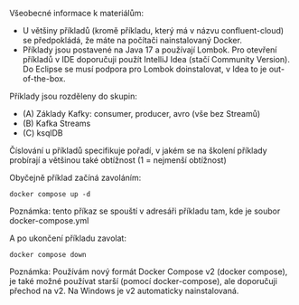Všeobecné informace k materiálům:

- U většiny příkladů (kromě příkladu, který má v názvu confluent-cloud) se předpokládá,
  že máte na počítači nainstalovaný Docker.
- Příklady jsou postavené na Java 17 a používají Lombok. Pro otevření příkladů v IDE 
  doporučuji použít IntelliJ Idea (stačí Community Version).
  Do Eclipse se musí podpora pro Lombok doinstalovat, v Idea to je out-of-the-box.


Příklady jsou rozděleny do skupin:

- (A) Základy Kafky: consumer, producer, avro (vše bez Streamů)
- (B) Kafka Streams
- (C) ksqlDB

Číslování u příkladů specifikuje pořadí, v jakém se na školení příklady probírají
  a většinou také obtížnost (1 = nejmenší obtížnost)
  
Obyčejně příklad začíná zavoláním:

    docker compose up -d

Poznámka: tento příkaz se spouští v adresáři příkladu tam, kde je soubor docker-compose.yml

A po ukončení příkladu zavolat:

    docker compose down

Poznámka: Používám nový formát Docker Compose v2 (docker compose), je také možné používat starší (pomocí docker-compose), ale doporučuji přechod na v2. Na Windows je v2 automaticky nainstalovaná.